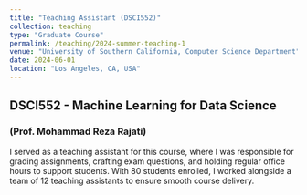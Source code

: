 ```yaml
---
title: "Teaching Assistant (DSCI552)"
collection: teaching
type: "Graduate Course"
permalink: /teaching/2024-summer-teaching-1
venue: "University of Southern California, Computer Science Department"
date: 2024-06-01
location: "Los Angeles, CA, USA"
---
```


## DSCI552 - Machine Learning for Data Science
### (Prof. Mohammad Reza Rajati)
I served as a teaching assistant for this course, where I was responsible for grading assignments, crafting exam questions, and holding regular office hours to support students. With 80 students enrolled, I worked alongside a team of 12 teaching assistants to ensure smooth course delivery.
